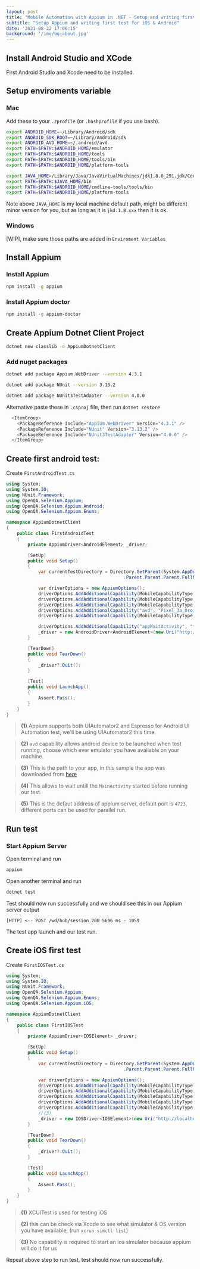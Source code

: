 ```yaml
---
layout: post
title: "Mobile Automation with Appium in .NET - Setup and writing first test"
subtitle: "Setup Appium and writing first test for iOS & Android"
date: '2021-08-22 17:06:15'
background: '/img/bg-about.jpg'
---
```



## Install Android Studio and XCode
First Android Studio and Xcode need to be installed.

## Setup enviroments variable

### Mac
Add these to your `.zprofile` (or `.bashprofile` if you use bash).
```bash
export ANDROID_HOME=~/Library/Android/sdk
export ANDROID_SDK_ROOT=~/Library/Android/sdk
export ANDROID_AVD_HOME=~/.android/avd
export PATH=$PATH:$ANDROID_HOME/emulator
export PATH=$PATH:$ANDROID_HOME/tools
export PATH=$PATH:$ANDROID_HOME/tools/bin
export PATH=$PATH:$ANDROID_HOME/platform-tools

export JAVA_HOME=/Library/Java/JavaVirtualMachines/jdk1.8.0_291.jdk/Contents/Home
export PATH=$PATH:$JAVA_HOME/bin
export PATH=$PATH:$ANDROID_HOME/cmdline-tools/tools/bin
export PATH=$PATH:$ANDROID_HOME/platform-tools
```
Note above `JAVA_HOME` is my local machine default path, might be different minor version for you, but as long as it is `jkd.1.8.xxx` then it is ok.

### Windows
[WIP], make sure those paths are added in `Enviroment Variables`

## Install Appium

### Install Appium
```bash
npm install -g appium
```
### Install Appium doctor
```bash
npm install -g appium-doctor
```


## Create Appium Dotnet Client Project
```zsh
dotnet new classlib -o AppiumDotnetClient
```

### Add nuget packages
```zsh
dotnet add package Appium.WebDriver --version 4.3.1
```
```zsh
dotnet add package NUnit --version 3.13.2
```
```zsh
dotnet add package NUnit3TestAdapter --version 4.0.0
```

Alternative paste these in `.csproj` file, then run `dotnet restore`
```csharp
  <ItemGroup>
    <PackageReference Include="Appium.WebDriver" Version="4.3.1" />
    <PackageReference Include="NUnit" Version="3.13.2" />
    <PackageReference Include="NUnit3TestAdapter" Version="4.0.0" />
  </ItemGroup>
```

## Create first android test:
Create `FirstAndroidTest.cs`
```csharp
using System;
using System.IO;
using NUnit.Framework;
using OpenQA.Selenium.Appium;
using OpenQA.Selenium.Appium.Android;
using OpenQA.Selenium.Appium.Enums;

namespace AppiumDotnetClient
{
    public class FirstAndroidTest
    {
        private AppiumDriver<AndroidElement> _driver;

        [SetUp]
        public void Setup()
        {
            var currentTestDirectory = Directory.GetParent(System.AppDomain.CurrentDomain.BaseDirectory)
                                            .Parent.Parent.Parent.FullName;

            var driverOptions = new AppiumOptions();
            driverOptions.AddAdditionalCapability(MobileCapabilityType.PlatformName, "Android"); 
            driverOptions.AddAdditionalCapability(MobileCapabilityType.AutomationName, "UIAutomator2"); //(1)
            driverOptions.AddAdditionalCapability(MobileCapabilityType.DeviceName, "Pixel 3a Droid10");
            driverOptions.AddAdditionalCapability("avd", "Pixel_3a_Droid10"); //(2)
            driverOptions.AddAdditionalCapability(MobileCapabilityType.App, $"{currentTestDirectory}/apps/DemoApp.apk"); //(3)

            driverOptions.AddAdditionalCapability("appWaitActivity", "*.MainActivity"); //(4)
            _driver = new AndroidDriver<AndroidElement>(new Uri("http://localhost:4723/wd/hub"), driverOptions); //(5)
        }

        [TearDown]
        public void TearDown()
        {
            _driver?.Quit();
        }

        [Test]
        public void LaunchApp()
        {
            Assert.Pass();
        }
    }
}
```

>**(1)** Appium supports both UIAutomator2 and Espresso for Android UI Automation test, we'll be using UIAutomator2 this time.  

>**(2)** `avd` capability allows android device to be launched when test running, choose which ever emulator you have available on your machine.  

>**(3)** This is the path to your app, in this sample the app was downloaded from [here](https://github.com/webdriverio/native-demo-app/releases) 

>**(4)** This allows to wait untill the `MainActivity` started before running our test.

>**(5)** This is the defaut address of appium server, default port is `4723`, different ports can be used for parallel run.


## Run test
### Start Appium Server
Open terminal and run
```bash
appium
```
Open another terminal and run
```bash
dotnet test
```

Test should now run successfully and we should see this in our Appium server output
```Node
[HTTP] <-- POST /wd/hub/session 200 5696 ms - 1059
```

The test app launch and our test run.

## Create iOS first test
Create `FirstIOSTest.cs`
```csharp
using System;
using System.IO;
using NUnit.Framework;
using OpenQA.Selenium.Appium;
using OpenQA.Selenium.Appium.Enums;
using OpenQA.Selenium.Appium.iOS;

namespace AppiumDotnetClient
{
    public class FirstIOSTest
    {
        private AppiumDriver<IOSElement> _driver;

        [SetUp]
        public void Setup()
        {
            var currentTestDirectory = Directory.GetParent(System.AppDomain.CurrentDomain.BaseDirectory)
                                            .Parent.Parent.Parent.FullName;

            var driverOptions = new AppiumOptions();
            driverOptions.AddAdditionalCapability(MobileCapabilityType.PlatformName, "iOS");
            driverOptions.AddAdditionalCapability(MobileCapabilityType.AutomationName, "XCUITest"); //(1) 
            driverOptions.AddAdditionalCapability(MobileCapabilityType.DeviceName, "iPhone 12"); // (2) 
            driverOptions.AddAdditionalCapability(MobileCapabilityType.PlatformVersion, "14.5"); // (2) 
            driverOptions.AddAdditionalCapability(MobileCapabilityType.App, $"{currentTestDirectory}/apps/DemoApp.app.zip");
            //(3)
            _driver = new IOSDriver<IOSElement>(new Uri("http://localhost:4723/wd/hub"), driverOptions);
        }

        [TearDown]
        public void TearDown()
        {
            _driver?.Quit();
        }

        [Test]
        public void LaunchApp()
        {
            Assert.Pass();
        }
    }
}

```

> **(1)** XCUITest is used for testing iOS	

> **(2)** this can be check via Xcode to see what simulator & OS version you have available, (run `xcrun simctl list`)

> **(3)**  No capability is required to start an ios simulator because appium will do it for us

Repeat above step to run test, test should now run successfully.
